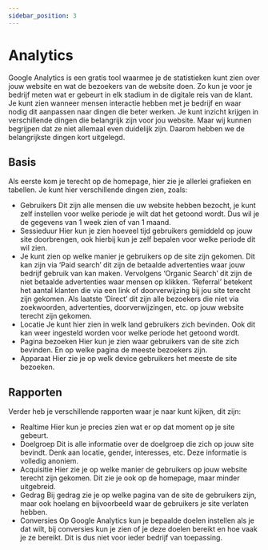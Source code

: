 ```yaml
---
sidebar_position: 3
---
```


# Analytics

Google Analytics is een gratis tool waarmee je de statistieken kunt zien over jouw website en wat de bezoekers van de website doen. Zo kun je voor je bedrijf meten wat er gebeurt in elk stadium in de digitale reis van de klant. Je kunt zien wanneer mensen interactie hebben met je bedrijf en waar nodig dit aanpassen naar dingen die beter werken. Je kunt inzicht krijgen in verschillende dingen die belangrijk zijn voor jou website. Maar wij kunnen begrijpen dat ze niet allemaal even duidelijk zijn. Daarom hebben we de belangrijkste dingen kort uitgelegd. 

## Basis

Als eerste kom je terecht op de homepage, hier zie je allerlei grafieken en tabellen. Je kunt hier verschillende dingen zien, zoals:
- Gebruikers
Dit zijn alle mensen die uw website hebben bezocht, je kunt zelf instellen voor welke periode je wilt dat het getoond wordt. Dus wil je de gegevens van 1 week zien of van 1 maand. 
- Sessieduur 
Hier kun je zien hoeveel tijd gebruikers gemiddeld op jouw site doorbrengen, ook hierbij kun je zelf bepalen voor welke periode dit wil zien. 
- Je kunt zien op welke manier je gebruikers op de site zijn gekomen. Dit kan zijn via ‘Paid search’ dit zijn de betaalde advertenties waar jouw bedrijf gebruik van kan maken. Vervolgens ‘Organic Search’ dit zijn de niet betaalde advertenties waar mensen op klikken. ‘Referral’ betekent het aantal klanten die via een link of doorverwijzing bij jou site terecht zijn gekomen. Als laatste ‘Direct’ dit zijn alle bezoekers die niet via zoekwoorden, advertenties, doorverwijzingen, etc. op jouw website terecht zijn gekomen. 
- Locatie
Je kunt hier zien in welk land gebruikers zich bevinden. Ook dit kan weer ingesteld worden voor welke periode het getoond wordt. 
- Pagina bezoeken
Hier kun je zien waar gebruikers van de site zich bevinden. En op welke pagina de meeste bezoekers zijn. 
- Apparaat
Hier zie je op welk device gebruikers het meeste de site bezoeken. 

## Rapporten

Verder heb je verschillende rapporten waar je naar kunt kijken, dit zijn:
- Realtime
Hier kun je precies zien wat er op dat moment op je site gebeurt.
- Doelgroep
Dit is alle informatie over de doelgroep die zich op jouw site bevindt. Denk aan locatie, gender, interesses, etc. Deze informatie is volledig anoniem. 
- Acquisitie 
Hier zie je op welke manier de gebruikers op jouw website terecht zijn gekomen. Dit zie je ook op de homepage, maar minder uitgebreid. 
- Gedrag
Bij gedrag zie je op welke pagina van de site de gebruikers zijn, maar ook hoelang en bijvoorbeeld waar de gebruikers je site verlaten hebben. 
- Conversies 
Op Google Analytics kun je bepaalde doelen instellen als je dat wilt, bij conversies kun je zien of je deze doelen bereikt en hoe vaak je ze bereikt. Dit is dus niet voor ieder bedrijf van toepassing. 


